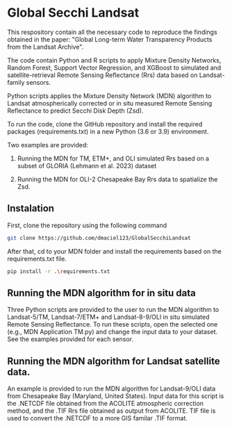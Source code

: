 # Global Secchi Landsat
 
This respository contain all the necessary code to reproduce the findings obtained in the paper: "Global Long-term Water Transparency Products from the Landsat Archive".

The code contain Python and R scripts to apply Mixture Density Networks, Random Forest, Support Vector Regression, and XGBoost to simulated and satellite-retrieval Remote Sensing Reflectance (Rrs) data based on Landsat-family sensors. 

Python scripts applies the Mixture Density Network (MDN) algorithm to Landsat atmospherically corrected or in situ measured Remote Sensing Reflectance to predict Secchi Disk Depth (Zsd). 

To run the code, clone the GitHub repository and install the required packages (requirements.txt) in a new Python (3.6 or 3.9) environment. 

Two examples are provided:

1) Running the MDN for TM, ETM+, and OLI simulated Rrs based on a subset of GLORIA (Lehmann et al. 2023) dataset

2) Running the MDN for OLI-2 Chesapeake Bay Rrs data to spatialize the Zsd.
 

## Instalation 

First, clone the repository using the following command 


```sh
git clone https://github.com/dmaciel123/GlobalSecchiLandsat
```

After that, cd to your MDN folder and install the requirements based on the requirements.txt file. 

``` sh
pip install -r .\requirements.txt
```

## Running the MDN algorithm for in situ data

Three Python scripts are provided to the user to run the MDN algorithm to Landsat-5/TM, Landsat-7/ETM+ and Landsat-8-9/OLI in situ simulated Remote Sensing Reflectance. To run these scripts, open the selected one (e.g., MDN Application TM.py) and change the input data to your dataset. See the examples provided for each sensor. 

## Running the MDN algorithm for Landsat satellite data.

An example is provided to run the MDN algorithm for Landsat-9/OLI data from Chesapeake Bay (Maryland, United States). Input data for this script is the .NETCDF file obtained from the ACOLITE atmospheric correction method, and the .TIF Rrs file obtained as output from ACOLITE. TIF file is used to convert the .NETCDF to a more GIS familar .TIF format. 



